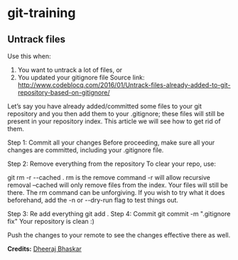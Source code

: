 # git-training
## Untrack files
Use this when:
1. You want to untrack a lot of files, or
2. You updated your gitignore file
Source link: http://www.codeblocq.com/2016/01/Untrack-files-already-added-to-git-repository-based-on-gitignore/

Let’s say you have already added/committed some files to your git repository and you then add them to your .gitignore; these files will still be present in your repository index. This article we will see how to get rid of them.

Step 1: Commit all your changes
Before proceeding, make sure all your changes are committed, including your .gitignore file.

Step 2: Remove everything from the repository
To clear your repo, use:

git rm -r --cached .
rm is the remove command
-r will allow recursive removal
–cached will only remove files from the index. Your files will still be there.
The rm command can be unforgiving. If you wish to try what it does beforehand, add the -n or --dry-run flag to test things out.

Step 3: Re add everything
git add .
Step 4: Commit
git commit -m ".gitignore fix"
Your repository is clean :)

Push the changes to your remote to see the changes effective there as well.

<b>Credits:</b>
[Dheeraj Bhaskar](https://stackoverflow.com/users/1311745/dheeraj-bhaskar)
